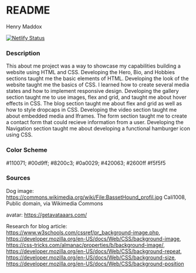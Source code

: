 # README

Henry Maddox

[![Netlify Status](https://api.netlify.com/api/v1/badges/3d556064-b391-440f-afef-341c198fca08/deploy-status)](https://app.netlify.com/sites/about-me-henrym-jpg/deploys)

### Description
This about me project was a way to showcase my capabilities building a website using HTML and CSS. Developing the Hero, Bio, and Hobbies sections taught me the basic elements of HTML. Developing the look of the website taught me the basics of CSS. I learned how to create several media states and how to implement responsive design. Developing the gallery section taught me to use images, flex and grid, and taught me about hover effects in CSS. The blog section taught me about flex and grid as well as how to style dropcaps in CSS. Developing the video section taught me about embedded media and Iframes. The form section taught me to create a contact form that could recieve information from a user. Developing the Navigation section taught me about developing a functional hamburger icon using CSS.

### Color Scheme
#110071;
#00d9ff;
#8200c3;
#0a0029;
#420063;
#2600ff
#f5f5f5


### Sources
Dog image: https://commons.wikimedia.org/wiki/File:BassetHound_profil.jpg Cali1008, Public domain, via Wikimedia Commons

avatar: https://getavataaars.com/

Research for blog article:
https://www.w3schools.com/cssref/pr_background-image.php, https://developer.mozilla.org/en-US/docs/Web/CSS/background-image, https://css-tricks.com/almanac/properties/b/background-image/, https://developer.mozilla.org/en-US/docs/Web/CSS/background-repeat, https://developer.mozilla.org/en-US/docs/Web/CSS/background-size, https://developer.mozilla.org/en-US/docs/Web/CSS/background-position





